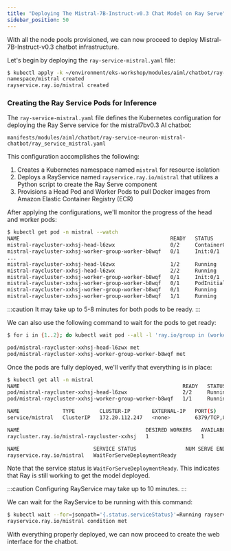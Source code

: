 ```yaml
---
title: "Deploying The Mistral-7B-Instruct-v0.3 Chat Model on Ray Serve"
sidebar_position: 50
---
```


With all the node pools provisioned, we can now proceed to deploy Mistral-7B-Instruct-v0.3 chatbot infrastructure.

Let's begin by deploying the `ray-service-mistral.yaml` file:

```bash wait=5
$ kubectl apply -k ~/environment/eks-workshop/modules/aiml/chatbot/ray-service-neuron-mistral-chatbot
namespace/mistral created
rayservice.ray.io/mistral created
```

### Creating the Ray Service Pods for Inference

The `ray-service-mistral.yaml` file defines the Kubernetes configuration for deploying the Ray Serve service for the mistral7bv0.3 AI chatbot:

```file
manifests/modules/aiml/chatbot/ray-service-neuron-mistral-chatbot/ray_service_mistral.yaml
```

This configuration accomplishes the following:

1. Creates a Kubernetes namespace named `mistral` for resource isolation
2. Deploys a RayService named `rayservice.ray.io/mistral` that utilizes a Python script to create the Ray Serve component
3. Provisions a Head Pod and Worker Pods to pull Docker images from Amazon Elastic Container Registry (ECR)

After applying the configurations, we'll monitor the progress of the head and worker pods:

```bash wait=5 test=false
$ kubectl get pod -n mistral --watch
NAME                                                 READY   STATUS              RESTARTS   AGE
mistral-raycluster-xxhsj-head-l6zwx                  0/2     ContainerCreating   0          3m4s
mistral-raycluster-xxhsj-worker-group-worker-b8wqf   0/1     Init:0/1            0          3m4s
...
mistral-raycluster-xxhsj-head-l6zwx                  1/2     Running             0          3m48s
mistral-raycluster-xxhsj-head-l6zwx                  2/2     Running             0          3m59s
mistral-raycluster-xxhsj-worker-group-worker-b8wqf   0/1     Init:0/1            0          4m25s
mistral-raycluster-xxhsj-worker-group-worker-b8wqf   0/1     PodInitializing     0          4m36s
mistral-raycluster-xxhsj-worker-group-worker-b8wqf   0/1     Running             0          4m37s
mistral-raycluster-xxhsj-worker-group-worker-b8wqf   1/1     Running             0          4m48
```

:::caution
It may take up to 5-8 minutes for both pods to be ready.
:::

We can also use the following command to wait for the pods to get ready:

```bash wait=5 timeout=900
$ for i in {1..2}; do kubectl wait pod --all -l 'ray.io/group in (worker-group, headgroup)' --for=condition=Ready --namespace=mistral --timeout=6m 2>&1 | grep -v "Error from server (NotFound)" && break || { echo "Attempt $i: Waiting for all pods..."; kubectl get pods -n mistral -l 'ray.io/group in (worker-group, headgroup)'; sleep 20; }; done

pod/mistral-raycluster-xxhsj-head-l6zwx met
pod/mistral-raycluster-xxhsj-worker-group-worker-b8wqf met
```

Once the pods are fully deployed, we'll verify that everything is in place:

```bash
$ kubectl get all -n mistral
NAME                                                     READY   STATUS    RESTARTS   AGE
pod/mistral-raycluster-xxhsj-head-l6zwx                  2/2     Running   0          5m34s
pod/mistral-raycluster-xxhsj-worker-group-worker-b8wqf   1/1     Running   0          5m34s

NAME              TYPE        CLUSTER-IP       EXTERNAL-IP   PORT(S)                                         AGE
service/mistral   ClusterIP   172.20.112.247   <none>        6379/TCP,8265/TCP,10001/TCP,8000/TCP,8080/TCP   2m6s

NAME                                         DESIRED WORKERS   AVAILABLE WORKERS   CPUS   MEMORY   GPUS   STATUS   AGE
raycluster.ray.io/mistral-raycluster-xxhsj   1                 1                   6      36Gi     0      ready    5m36s

NAME                        SERVICE STATUS                NUM SERVE ENDPOINTS
rayservice.ray.io/mistral   WaitForServeDeploymentReady   

```
Note that the service status is `WaitForServeDeploymentReady`. This indicates that Ray is still working to get the model deployed.

:::caution
Configuring RayService may take up to 10 minutes.
:::

We can wait for the RayService to be running with this command:

```bash wait=5 timeout=600
$ kubectl wait --for=jsonpath='{.status.serviceStatus}'=Running rayservice/mistral -n mistral --timeout=10m
rayservice.ray.io/mistral condition met
```

With everything properly deployed, we can now proceed to create the web interface for the chatbot.

